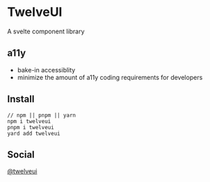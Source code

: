 # TwelveUI

A svelte component library

## a11y

- bake-in accessiblity
- minimize the amount of a11y coding requirements for developers

## Install

```
// npm || pnpm || yarn
npm i twelveui
pnpm i twelveui
yard add twelveui
```

## Social

[@twelveui](https://twitter.com/twelveui)
